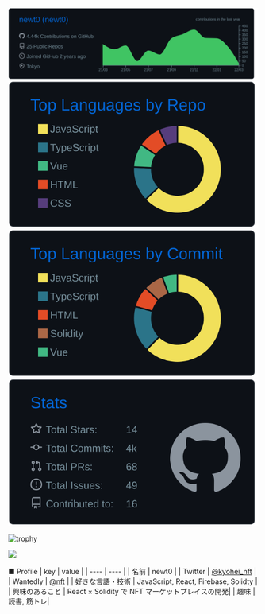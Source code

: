 ![](https://raw.githubusercontent.com/newt0/newt0/main/profile-summary-card-output/github_dark/0-profile-details.svg)
![](https://raw.githubusercontent.com/newt0/newt0/main/profile-summary-card-output/github_dark/1-repos-per-language.svg)
![](https://raw.githubusercontent.com/newt0/newt0/main/profile-summary-card-output/github_dark/2-most-commit-language.svg)
![](https://raw.githubusercontent.com/newt0/newt0/main/profile-summary-card-output/github_dark/3-stats.svg)

![trophy](https://github-profile-trophy.vercel.app/?username=newt0&title=MultiLanguage,Commits,Repositories,Issues,)

<img src="https://user-images.githubusercontent.com/56229817/138432305-b6efd874-7920-4a1d-8289-364c44d32786.png" width="300px">

■ Profile
| key | value |
| ---- | ---- |
| 名前 | newt0 |
| Twitter | [@kyohei_nft](https://twitter.com/kyohei_nft) |
| Wantedly | [@nft](https://www.wantedly.com/id/nft) |
| 好きな言語・技術 | JavaScript, React, Firebase, Solidty |
| 興味のあること | React × Solidity で NFT マーケットプレイスの開発|
| 趣味 | 読書, 筋トレ|

